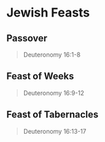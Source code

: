 # Jewish Feasts

## Passover
> Deuteronomy 16:1-8

## Feast of Weeks
> Deuteronomy 16:9-12

## Feast of Tabernacles
> Deuteronomy 16:13-17